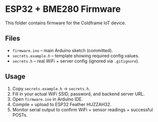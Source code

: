 # ESP32 + BME280 Firmware

This folder contains firmware for the Coldframe IoT device.

## Files

- `firmware.ino` – main Arduino sketch (committed).
- `secrets.example.h` – template showing required config values.
- `secrets.h` – real WiFi + server config (ignored via `.gitignore`).

## Usage

1. Copy `secrets.example.h` → `secrets.h`.
2. Fill in your actual WiFi SSID, password, and backend server URL.
3. Open `firmware.ino` in Arduino IDE.
4. Compile + upload to ESP32 Feather HUZZAH32.
5. Monitor serial output to confirm WiFi + sensor readings + successful POSTs.
